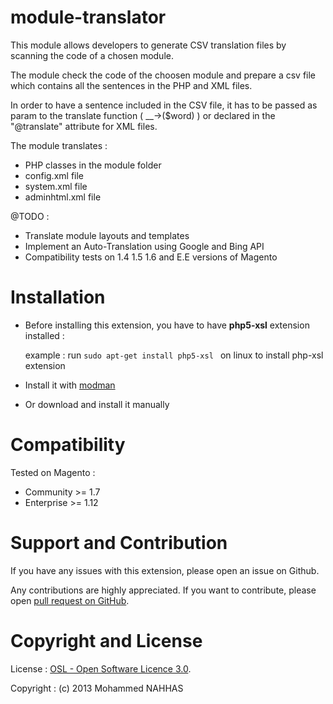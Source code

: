 module-translator
=================

This module allows developers to generate CSV translation files by scanning the code of a chosen module.

The module check the code of the choosen module and prepare a csv file which contains all the sentences in the PHP and XML files.

In order to have a sentence included in the CSV file, it has to be passed as param to the translate function ( __->($word) ) or declared in the "@translate" attribute for XML files.

The module translates :
- PHP classes in the module folder 
- config.xml file
- system.xml file
- adminhtml.xml file

@TODO :
- Translate module layouts and templates
- Implement an Auto-Translation using Google and Bing API
- Compatibility tests on 1.4 1.5 1.6 and E.E versions of Magento

Installation
============
* Before installing this extension, you have to have **php5-xsl** extension installed :

  example : run ```sudo apt-get install php5-xsl ``` on linux to install php-xsl extension


* Install it with [modman](https://github.com/colinmollenhour/modman/wiki)
* Or download and install it manually

Compatibility
=============
Tested on Magento :
- Community >= 1.7
- Enterprise >= 1.12

Support and Contribution
========================
If you have any issues with this extension, please open an issue on Github.

Any contributions are highly appreciated. If you want to contribute, please open [pull request on GitHub](https://help.github.com/articles/using-pull-requests).

Copyright and License
=====================
License   : [OSL - Open Software Licence 3.0](http://opensource.org/licenses/osl-3.0.php).

Copyright : (c) 2013 Mohammed NAHHAS
